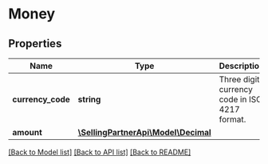 # Money

## Properties
Name | Type | Description | Notes
------------ | ------------- | ------------- | -------------
**currency_code** | **string** | Three digit currency code in ISO 4217 format. | 
**amount** | [**\SellingPartnerApi\Model\Decimal**](Decimal.md) |  | 

[[Back to Model list]](../README.md#documentation-for-models) [[Back to API list]](../README.md#documentation-for-api-endpoints) [[Back to README]](../README.md)


